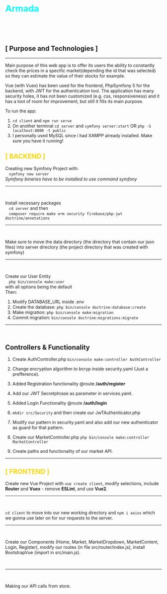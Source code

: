 # <span style="color:cyan">**Armada**</span>

<br>

<br>
<br>

## **[ Purpose and Technologies ]**

---

Main purpose of this web app is to offer its users the ability to constantly check the prices in a specific market(depending the id that was selected) so they can estimate the value of their stocks for example.

Vue (with Vuex) has been used for the frontend, PhpSymfony 5 for the backend, with JWT for the authentication tool. The application has many security holes, it has not been customized (e.g. css, responsiveness) and it has a loot of room for improvement, but still it fills its main purpose.

To run the app:

1. `cd client` and `npm run serve`
2. On another terminal `cd server` and `symfony server:start` OR `php -S localhost:8000 -t public`
3. I personally used MySQL since i had XAMPP already installed. Make sure you have it running!

## <span style="color:gold">**[ BACKEND ]**</span>

Creating new Symfony Project with: <br>
&nbsp;&nbsp;&nbsp;`symfony new server` <br>
_Symfony binaries have to be installed to use command symfony_ <br>

---

<br>

Install necessary packages <br>
&nbsp;&nbsp;&nbsp;`cd server` and then <br>
&nbsp;&nbsp;&nbsp;`composer require make orm security firebase/php-jwt doctrine/annotations` <br>

---

<br>

Make sure to move the data directory (the directory that contain our json files) into server directory (the project directory that was created with symfony) <br>

---

<br>

Create our User Entity<br>
&nbsp;&nbsp;&nbsp;`php bin/console make:user`<br>
with all options being the default <br>
Then:<br>

1. Modify DATABASE_URL inside .env
2. Create the database: `php bin/console doctrine:database:create`
3. Make migration: `php bin/console make:migration`
4. Commit migration: `bin/console doctrine:migrations:migrate`
   <br>

---

<br>

## Controllers & Functionality

1. Create AuthController.php `bin/console make:controller AuthController`

2. Change encryption algorithm to bcryp inside security.yaml (Just a prefference).

3. Added Registration functionality @route **/auth/register**

4. Add our JWT Secretphrase as parameter in services.yaml.

5. Added Login Functionality @route **/auth/login**

6. `mkdir src/Security` and then create our JwTAuthenticator.php

7. Modify our pattern in security.yaml and also add our new authenticator as guard for that pattern.

8. Create our MarketController.php `php bin/console make:controller MarketController`

9. Create paths and functionality of our market API.

---

## <span style="color:gold">**[ FRONTEND ]**</span>

Create new Vue Project with `vue create client`, modify selections, include **Router** and **Vuex** - remove **ESLint**, and use **Vue2**.
<br>

---

<br>

`cd client` to move into our new working directory and `npm i axios` which we gonna use later on for our requests to the server.<br>

---

<br>

Create our Components (Home, Market, MarketDropdown, MarketContent, Login, Register), modify our routes (in file src/router/index.js), install BootstrapVue (import in src/main.js).

<br>

---

<br>

Making our API calls from store.
